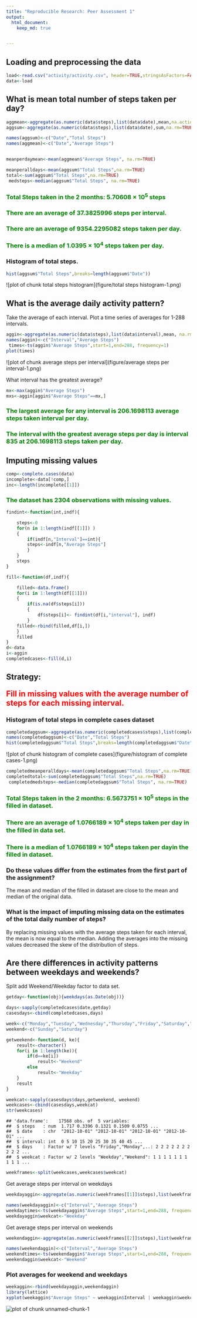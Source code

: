 ```yaml
---
title: "Reproducible Research: Peer Assessment 1"
output: 
  html_document:
    keep_md: true


---
```

<style type="text/css">
p.import { color:green;}
p.import1{color:red;}
</style>


## Loading and preprocessing the data


```r
load<-read.csv("activity/activity.csv", header=TRUE,stringsAsFactors=FALSE)
data<-load
```


## What is mean total number of steps taken per day?


```r
aggmean<-aggregate(as.numeric(data$steps),list(data$date),mean,na.action=na.omit)
aggsum<-aggregate(as.numeric(data$steps),list(data$date),sum,na.rm=TRUE)

names(aggsum)<-c("Date","Total Steps")
names(aggmean)<-c("Date","Average Steps")


meanperdaymean<-mean(aggmean$"Average Steps", na.rm=TRUE)

meanperalldays<-mean(aggsum$"Total Steps",na.rm=TRUE)
total<-sum(aggsum$"Total Steps",na.rm=TRUE)
 medsteps<-median(aggsum$"Total Steps", na.rm=TRUE)
```
### <p class=import>Total Steps taken in the 2 months: 5.70608 &times; 10<sup>5</sup> steps</p>

### <p class=import>There are an average of 37.3825996 steps per interval. </p>

### <p class=import>There are an average of 9354.2295082 steps taken per day. </p>

### <p class=import>There is a median of 1.0395 &times; 10<sup>4</sup> steps taken per day. </p>

### Histogram of total steps.

```r
hist(aggsum$"Total Steps",breaks=length(aggsum$"Date"))
```

![plot of chunk total steps histogram](figure/total steps histogram-1.png) 



## What is the average daily activity pattern?


Take the average of each interval.
Plot a time series of averages for 1-288 intervals.

```r
aggin<-aggregate(as.numeric(data$steps),list(data$interval),mean, na.rm=TRUE)
names(aggin)<-c("Interval","Average Steps")
 times<-ts(aggin$"Average Steps",start=1,end=288, frequency=1)
plot(times)
```

![plot of chunk average steps per interval](figure/average steps per interval-1.png) 

What interval has the greatest average?

```r
mx<-max(aggin$"Average Steps")
mxs<-aggin[aggin$"Average Steps"==mx,]
```
### <p class=import>The largest average for any interval is 206.1698113 average steps taken interval per day. </p>
### <p class=import>The interval with the greatest average steps per day is interval 835 at 206.1698113 steps taken per day. </p>








## Imputing missing values



```r
comp<-complete.cases(data)
incomplete<-data[!comp,]
inc<-length(incomplete[[1]])
```
### <p class=import>The dataset has 2304 observations with missing values.</p>



```r
findint<-function(int,indf){

	steps<-0
	for(n in 1:length(indf[[1]]) )
	{ 
		if(indf[n,"Interval"]==int){
		steps<-indf[n,"Average Steps"]
	   	}
	}
	steps
}

fill<-function(df,indf){

	filled<-data.frame()
	for(i in 1:length(df[[1]]))
	{
		if(is.na(df$steps[i]))
		{
			df$steps[i]<- findint(df[i,"interval"], indf)
		}
	filled<-rbind(filled,df[i,])
	}
	filled
}
d<-data
i<-aggin
completedcases<-fill(d,i)
```
## Strategy:<p class=import1>Fill in missing values with the average number of steps for each missing interval.</p>

### Histogram of total steps in complete cases dataset

```r
completedaggsum<-aggregate(as.numeric(completedcases$steps),list(completedcases$date),sum,na.rm=TRUE)
names(completedaggsum)<-c("Date","Total Steps")
hist(completedaggsum$"Total Steps",breaks=length(completedaggsum$"Date"))
```

![plot of chunk histogram of complete cases](figure/histogram of complete cases-1.png) 

```r
completedmeanperalldays<-mean(completedaggsum$"Total Steps",na.rm=TRUE)
completedtotal<-sum(completedaggsum$"Total Steps",na.rm=TRUE)
 completedmedsteps<-median(completedaggsum$"Total Steps", na.rm=TRUE)
```
### <p class=import>Total Steps taken in the 2 months: 6.5673751 &times; 10<sup>5</sup> steps in the filled in dataset.</p>

### <p class=import>There are an average of 1.0766189 &times; 10<sup>4</sup> steps taken per day in the filled in data set. </p>

### <p class=import>There is a median of 1.0766189 &times; 10<sup>4</sup> steps taken per dayin the filled in dataset. </p>

### Do these values differ from the estimates from the first part of the assignment? 
The mean and median of the filled in dataset are close to the mean and median of the original data.
### What is the impact of imputing missing data on the estimates of the total daily number of steps?
By replacing missing values with the average steps taken for each interval, the mean is now equal to the median. Adding the averages into the missing values decreased the skew of the distribution of steps.



## Are there differences in activity patterns between weekdays and weekends?

Split add Weekend/Weekday factor to data set.

```r
getday<-function(obj){weekdays(as.Date(obj))}

days<-sapply(completedcases$date,getday)
casesdays<-cbind(completedcases,days)

week<-c("Monday","Tuesday","Wednesday","Thursday","Friday","Saturday","Sunday")
weekend<-c("Sunday","Saturday")

getweekend<-function(d, ke){
	result<-character()
	for(i in 1:length(ke)){
		if(d==ke[i])
			result<-"Weekend"
		else
			result<-"Weekday"
	}
	result
}

weekcat<-sapply(casesdays$days,getweekend, weekend)
weekcases<-cbind(casesdays,weekcat)
str(weekcases)
```

```
## 'data.frame':	17568 obs. of  5 variables:
##  $ steps   : num  1.717 0.3396 0.1321 0.1509 0.0755 ...
##  $ date    : chr  "2012-10-01" "2012-10-01" "2012-10-01" "2012-10-01" ...
##  $ interval: int  0 5 10 15 20 25 30 35 40 45 ...
##  $ days    : Factor w/ 7 levels "Friday","Monday",..: 2 2 2 2 2 2 2 2 2 2 ...
##  $ weekcat : Factor w/ 2 levels "Weekday","Weekend": 1 1 1 1 1 1 1 1 1 1 ...
```

```r
weekframes<-split(weekcases,weekcases$weekcat)
```

Get average steps per interval on weekdays

```r
weekdayaggin<-aggregate(as.numeric(weekframes[[1]]$steps),list(weekframes[[1]]$interval),mean, na.rm=TRUE)

names(weekdayaggin)<-c("Interval","Average Steps")
weekdaytimes<-ts(weekdayaggin$"Average Steps",start=1,end=288, frequency=1)
weekdayaggin$weekcat<-"Weekday"
```

Get average steps per interval on weekends

```r
weekendaggin<-aggregate(as.numeric(weekframes[[2]]$steps),list(weekframes[[2]]$interval),mean, na.rm=TRUE)

names(weekendaggin)<-c("Interval","Average Steps")
weekendtimes<-ts(weekendaggin$"Average Steps",start=1,end=288, frequency=1)
weekendaggin$weekcat<-"Weekend"
```

### Plot averages for weekend and weekdays

```r
weekaggin<-rbind(weekdayaggin,weekendaggin)
library(lattice)
xyplot(weekaggin$"Average Steps" ~ weekaggin$Interval | weekaggin$weekcat,type="l", main="Average Steps taken for 288 intervals",layout=c(1,2),xlab="Interval",ylab="Avg Steps taken")
```

![plot of chunk unnamed-chunk-1](figure/unnamed-chunk-1-1.png) 

